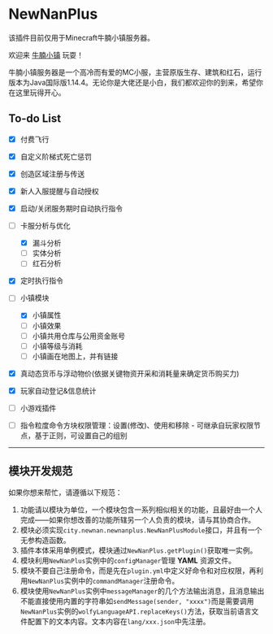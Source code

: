 # NewNanPlus

该插件目前仅用于Minecraft牛腩小镇服务器。

欢迎来 [牛腩小镇](https://newnan.city/) 玩耍！

牛腩小镇服务器是一个高冷而有爱的MC小服，主营原版生存、建筑和红石，运行版本为Java国际版1.14.4。无论你是大佬还是小白，我们都欢迎你的到来，希望你在这里玩得开心。

## To-do List

- [x] 付费飞行
- [x] 自定义阶梯式死亡惩罚
- [x] 创造区域注册与传送
- [x] 新人入服提醒与自动授权
- [x] 启动/关闭服务期时自动执行指令
- [ ] 卡服分析与优化
  - [x] 漏斗分析
  - [ ] 实体分析
  - [ ] 红石分析
- [x] 定时执行指令
- [ ] 小镇模块
  - [x] 小镇属性
  - [ ] 小镇效果
  - [ ] 小镇共用仓库与公用资金账号
  - [ ] 小镇等级与消耗
  - [ ] 小镇画在地图上，并有链接
- [x] 真动态货币与浮动物价(依据关键物资开采和消耗量来确定货币购买力)
- [x] 玩家自动登记&信息统计
- [ ] 小游戏插件
- [ ] 指令粒度命令方块权限管理：设置(修改)、使用和移除 - 可继承自玩家权限节点，基于正则，可设置自己的组别


---

## 模块开发规范

如果你想来帮忙，请遵循以下规范：

1. 功能请以模块为单位，一个模块包含一系列相似相关的功能，且最好由一个人完成——如果你想改善的功能所辖另一个人负责的模块，请与其协商合作。
2. 模块必须实现`city.newnan.newnanplus.NewNanPlusModule`接口，并且有一个无参构造函数。
3. 插件本体采用单例模式，模块通过`NewNanPlus.getPlugin()`获取唯一实例。
3. 模块利用`NewNanPlus`实例中的`configManager`管理 **YAML** 资源文件。
4. 模块不要自己注册命令，而是先在`plugin.yml`中定义好命令和对应权限，再利用`NewNanPlus`实例中的`commandManager`注册命令。
5. 模块使用`NewNanPlus`实例中`messageManager`的几个方法输出消息，且消息输出不能直接使用内置的字符串如`sendMessage(sender, "xxxx")`而是需要调用`NewNanPlus`实例的`wolfyLanguageAPI.replaceKeys()`方法，获取当前语言文件配置下的文本内容。文本内容在`lang/xxx.json`中先注册。